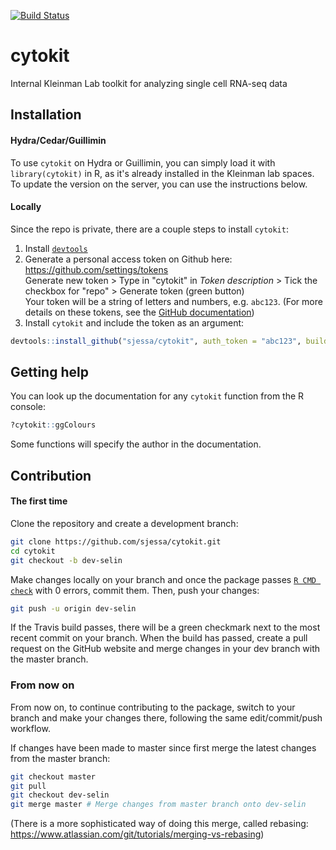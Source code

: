 [![Build Status](https://travis-ci.com/sjessa/cytokit.svg?token=ckZxkx4uN2RZSSwsdpLM&branch=master)](https://travis-ci.com/sjessa/cytokit)

# cytokit
Internal Kleinman Lab toolkit for analyzing single cell RNA-seq data


## Installation

#### Hydra/Cedar/Guillimin

To use `cytokit` on Hydra or Guillimin, you can simply load it with `library(cytokit)` in R,
as it's already installed in the Kleinman lab spaces. To update the version on the server, you can use the instructions below.

#### Locally

Since the repo is private, there are a couple steps to install `cytokit`:

1. Install [`devtools`](https://cran.r-project.org/web/packages/devtools/)
2. Generate a personal access token on Github here: https://github.com/settings/tokens  
    Generate new token > Type in "cytokit" in *Token description* > Tick the checkbox for "repo" > Generate token (green button)  
   Your token will be a string of letters and numbers, e.g. `abc123`. (For more details on these tokens, see the [GitHub documentation](https://help.github.com/articles/creating-a-personal-access-token-for-the-command-line/))
3. Install `cytokit` and include the token as an argument:

```r
devtools::install_github("sjessa/cytokit", auth_token = "abc123", build_vignettes = TRUE)

```

## Getting help

You can look up the documentation for any `cytokit` function from the R console:
```r
?cytokit::ggColours
```

Some functions will specify the author in the documentation.

## Contribution

#### The first time

Clone the repository and create a development branch:
```bash
git clone https://github.com/sjessa/cytokit.git
cd cytokit
git checkout -b dev-selin
```

Make changes locally on your branch and once the package passes [`R CMD check`](http://r-pkgs.had.co.nz/check.html) with 0 errors,
commit them. Then, push your changes:
```bash
git push -u origin dev-selin
```

If the Travis build passes, there will be a green checkmark next to the 
most recent commit on your branch. When the build has passed, create a pull request on the GitHub website and merge changes in your dev branch with the master branch.

### From now on

From now on, to continue contributing to the package, switch to your branch and make your
changes there, following the same edit/commit/push workflow. 

If changes have been made to master since first merge the latest changes from the master branch:
```bash
git checkout master
git pull
git checkout dev-selin
git merge master # Merge changes from master branch onto dev-selin
```


(There is a more sophisticated way of doing this merge, called rebasing: https://www.atlassian.com/git/tutorials/merging-vs-rebasing)
